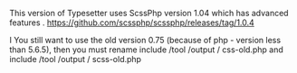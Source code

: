 This version of Typesetter uses ScssPhp version 1.04 which has advanced features .
https://github.com/scssphp/scssphp/releases/tag/1.0.4

I You still want to use the old version 0.75 (because of php - version less than 5.6.5), then you must rename 
include /tool /output / css-old.php    and 
include /tool /output / scss-old.php 